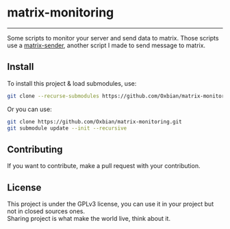 # matrix-monitoring
------

Some scripts to monitor your server and send data to matrix. Those scripts use a [matrix-sender](), another script I made to send message to matrix.

## Install

To install this project & load submodules, use:

```bash
git clone --recurse-submodules https://github.com/Oxbian/matrix-monitoring.git
```

Or you can use:
```bash
git clone https://github.com/Oxbian/matrix-monitoring.git
git submodule update --init --recursive
```

## Contributing

If you want to contribute, make a pull request with your contribution.

## License

This project is under the GPLv3 license, you can use it in your project but not in closed sources ones.  
Sharing project is what make the world live, think about it.
